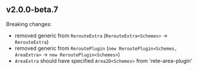 ## v2.0.0-beta.7

Breaking changes:

- removed generic from `RerouteExtra` (`RerouteExtra<Schemes>` -> `RerouteExtra`)
- removed generic from `ReroutePlugin` (`new ReroutePlugin<Schemes, AreaExtra>` ->  `new ReroutePlugin<Schemes>`)
- `AreaExtra` should have specified `Area2D<Schemes>` from 'rete-area-plugin'
